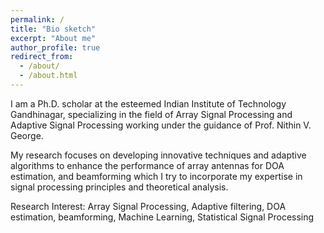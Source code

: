 ```yaml
---
permalink: /
title: "Bio sketch"
excerpt: "About me"
author_profile: true
redirect_from: 
  - /about/
  - /about.html
---
```



I am a Ph.D. scholar at the esteemed Indian Institute of Technology Gandhinagar, specializing in the field of Array Signal Processing and Adaptive Signal Processing working under the guidance of Prof. Nithin V. George.

My research focuses on developing innovative techniques and adaptive algorithms to enhance the performance of array antennas for DOA estimation, and beamforming which I try to incorporate my expertise in signal processing principles and theoretical analysis.


Research Interest: Array Signal Processing, Adaptive filtering, DOA estimation, beamforming, Machine Learning, Statistical Signal Processing






